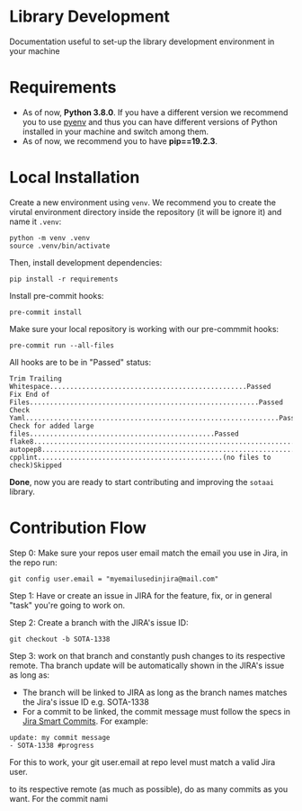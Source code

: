# Library Development

Documentation useful to set-up the library development environment in your machine

# Requirements

- As of now, **Python 3.8.0**. If you have a different version we recommend you to use [pyenv](https://github.com/pyenv/pyenv) and thus you can have different versions of Python installed in your machine and switch among them.
- As of now, we recommend you to have **pip==19.2.3**.

# Local Installation

Create a new environment using `venv`. We recommend you to create the virutal environment directory inside the repository (it will be ignore it) and name it `.venv`:

```
python -m venv .venv
source .venv/bin/activate
```

Then, install development dependencies:

```
pip install -r requirements
```

Install pre-commit hooks:

```
pre-commit install
```

Make sure your local repository is working with our pre-commmit hooks:

```
pre-commit run --all-files
```

All hooks are to be in "Passed" status:

```
Trim Trailing Whitespace.................................................Passed
Fix End of Files.........................................................Passed
Check Yaml...............................................................Passed
Check for added large files..............................................Passed
flake8...................................................................Passed
autopep8.................................................................Passed
cpplint..............................................(no files to check)Skipped
```

**Done**, now you are ready to start contributing and improving the `sotaai` library.

# Contribution Flow

Step 0: Make sure your repos user email match the email you use in Jira, in the repo run:

```
git config user.email = "myemailusedinjira@mail.com"
```

Step 1: Have or create an issue in JIRA for the feature, fix, or in general "task" you're going to work on.

Step 2: Create a branch with the JIRA's issue ID:

```
git checkout -b SOTA-1338
```

Step 3: work on that branch and constantly push changes to its respective remote. Tha branch update will be automatically shown in the JIRA's issue as long as:

- The branch will be linked to JIRA as long as the branch names matches the Jira's issue ID e.g. SOTA-1338
- For a commit to be linked, the commit message must follow the specs in [Jira Smart Commits](https://support.atlassian.com/jira-software-cloud/docs/process-issues-with-smart-commits/). For example:

```
update: my commit message
- SOTA-1338 #progress
```

For this to work, your git user.email at repo level must match a valid Jira user.

to its respective remote (as much as possible), do as many commits as you want. For the commit nami
